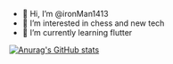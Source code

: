 - 👋 Hi, I’m @ironMan1413
- 👀 I’m interested in chess and new tech
- 🌱 I’m currently learning flutter

[![Anurag's GitHub stats](https://github-readme-stats.vercel.app/api?username=ironMan1413&count_private=true)](https://github.com/anuraghazra/github-readme-stats)

<!---
ironMan1413/ironMan1413 is a ✨ special ✨ repository because its `README.md` (this file) appears on your GitHub profile.
You can click the Preview link to take a look at your changes.
--->

